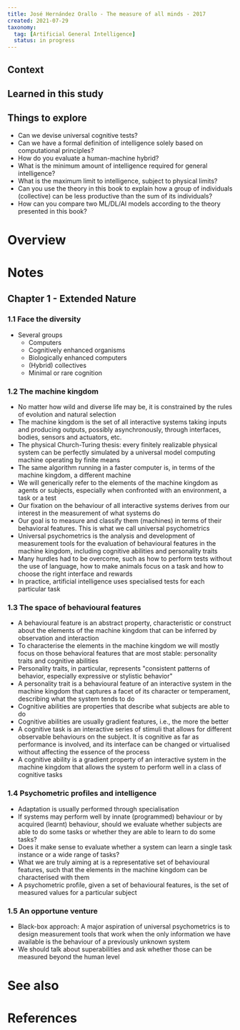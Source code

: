 ```yaml
---
title: José Hernández Orallo - The measure of all minds - 2017
created: 2021-07-29
taxonomy:
  tag: [Artificial General Intelligence]
  status: in progress
---
```


## Context

## Learned in this study

## Things to explore
* Can we devise universal cognitive tests?
* Can we have a formal definition of intelligence solely based on computational principles?
* How do you evaluate a human-machine hybrid?
* What is the minimum amount of intelligence required for general intelligence?
* What is the maximum limit to intelligence, subject to physical limits?
* Can you use the theory in this book to explain how a group of individuals (collective) can be less productive than the sum of its individuals?
* How can you compare two ML/DL/AI models according to the theory presented in this book?

# Overview

# Notes
## Chapter 1 - Extended Nature
### 1.1 Face the diversity
* Several groups
  * Computers
  * Cognitively enhanced organisms
  * Biologically enhanced computers
  * (Hybrid) collectives
  * Minimal or rare cognition

### 1.2 The machine kingdom
* No matter how wild and diverse life may be, it is constrained by the rules of evolution and natural selection
* The machine kingdom is the set of all interactive systems taking inputs and producing outputs, possibly asynchronously, through interfaces, bodies, sensors and actuators, etc.
* The physical Church-Turing thesis: every finitely realizable physical system can be perfectly simulated by a universal model computing machine operating by finite means
* The same algorithm running in a faster computer is, in terms of the machine kingdom, a different machine
* We will generically refer to the elements of the machine kingdom as agents or subjects, especially when confronted with an environment, a task or a test
* Our fixation on the behaviour of all interactive systems derives from our interest in the measurement of what systems do
* Our goal is to measure and classify them (machines) in terms of their behavioral features. This is what we call universal psychometrics
* Universal psychometrics is the analysis and development of measurement tools for the evaluation of behavioural features in the machine kingdom, including cognitive abilities and personality traits
* Many hurdles had to be overcome, such as how to perform tests without the use of language, how to make animals focus on a task and how to choose the right interface and rewards
* In practice, artificial intelligence uses specialised tests for each particular task

### 1.3 The space of behavioural features
* A behavioural feature is an abstract property, characteristic or construct about the elements of the machine kingdom that can be inferred by observation and interaction
* To characterise the elements in the machine kingdom we will mostly focus on those behavioral features that are most stable: personality traits and cognitive abilities
* Personality traits, in particular, represents "consistent patterns of behavior, especially expressive or stylistic behavior"
* A personality trait is a behavioural feature of an interactive system in the machine kingdom that captures a facet of its character or temperament, describing what the system tends to do
* Cognitive abilities are properties that describe what subjects are able to do
* Cognitive abilities are usually gradient features, i.e., the more the better
* A cognitive task is an interactive series of stimuli that allows for different observable behaviours on the subject. It is cognitive as far as performance is involved, and its interface can be changed or virtualised without affecting the essence of the process
* A cognitive ability is a gradient property of an interactive system in the machine kingdom that allows the system to perform well in a class of cognitive tasks

### 1.4 Psychometric profiles and intelligence
* Adaptation is usually performed through specialisation
* If systems may perform well by innate (programmed) behaviour or by acquired (learnt) behaviour, should we evaluate whether subjects are able to do some tasks or whether they are able to learn to do some tasks?
* Does it make sense to evaluate whether a system can learn a single task instance or a wide range of tasks?
* What we are truly aiming at is a representative set of behavioural features, such that the elements in the machine kingdom can be characterised with them
* A psychometric profile, given a set of behavioural features, is the set of measured values for a particular subject

### 1.5 An opportune venture
* Black-box approach: A major aspiration of universal psychometrics is to design measurement tools that work when the only information we have available is the behaviour of a previously unknown system
* We should talk about superabilities and ask whether those can be measured beyond the human level

# See also

# References
